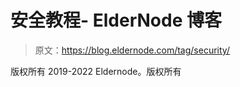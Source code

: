 # 安全教程- ElderNode 博客

> 原文：<https://blog.eldernode.com/tag/security/>

版权所有 2019-2022 Eldernode。版权所有